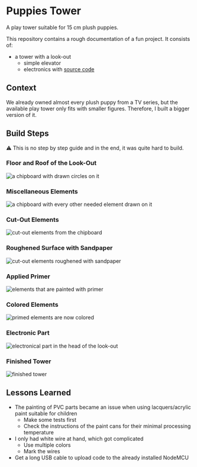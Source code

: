 # Puppies Tower

A play tower suitable for 15 cm plush puppies.

This repository contains a rough documentation of a fun project. It consists of:

* a tower with a look-out
  * simple elevator
  * electronics with [source code](esp8622/tower.ino)

## Context

We already owned almost every plush puppy from a TV series, but the available play tower only fits with smaller figures. Therefore, I built a bigger version of it.

## Build Steps

:warning: This is no step by step guide and in the end, it was quite hard to build.

### Floor and Roof of the Look-Out
![a chipboard with drawn circles on it][chrono1]

### Miscellaneous Elements
![a chipboard with every other needed element drawn on it][chrono2]

### Cut-Out Elements
![cut-out elements from the chipboard][chrono3]

### Roughened Surface with Sandpaper
![cut-out elements roughened with sandpaper][chrono4]

### Applied Primer
![elements that are painted with primer][chrono5]

### Colored Elements
![primed elements are now colored][chrono6]

### Electronic Part
![electronical part in the head of the look-out][chrono7]

### Finished Tower
![finished tower][chrono8]

## Lessons Learned

- The painting of PVC parts became an issue when using lacquers/acrylic paint suitable for children
  - Make some tests first
  - Check the instructions of the paint cans for their minimal processing temperature
- I only had white wire at hand, which got complicated
  - Use multiple colors
  - Mark the wires
- Get a long USB cable to upload code to the already installed NodeMCU


[chrono1]: assets/01-chipboard-look-out.jpg "The floor and roof of the look-out."
[chrono2]: assets/02-chipboard-misc.jpg "Every other needed element of the tower."
[chrono3]: assets/03-chipboard-cut.jpg "Elements were cut-out."
[chrono4]: assets/04-sandpaper.jpg "Elements were roughened with sandpaper."
[chrono5]: assets/05-primer.jpg "Primed elements."
[chrono6]: assets/06-color.jpg "Colored elements."
[chrono7]: assets/07-electronics.jpg "The electronical part of the tower."
[chrono8]: assets/08-finished.jpg "The finished tower."
